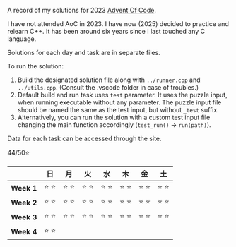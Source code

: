 A record of my solutions for 2023 [Advent Of Code](https://adventofcode.com/2023 "AoC").

I have not attended AoC in 2023. I have now (2025) decided to practice and relearn C++. It has been around six years since I last touched any C language.

Solutions for each day and task are in separate files.

To run the solution:
1. Build the designated solution file along with `../runner.cpp` and `../utils.cpp`. (Consult the .vscode folder in case of troubles.)
2. Default build and run task uses `test` parameter. It uses the puzzle input, when running executable without any parameter. The puzzle input file should be named the same as the test input, but without `_test` suffix.
3. Alternatively, you can run the solution with a custom test input file changing the main function accordingly (`test_run()` -> `run(path)`).

Data for each task can be accessed through the site.

44/50⭐

|            | 日 | 月 | 火 | 水 | 木 | 金 | 土 |
|:-----------|-------|-------|-------|-------|-------|-------|-------|
| **Week 1** |⭐&nbsp;⭐|⭐&nbsp;⭐|⭐&nbsp;⭐|⭐&nbsp;⭐|⭐&nbsp;⭐|⭐&nbsp;⭐|⭐&nbsp;⭐|
| **Week 2** |⭐&nbsp;⭐|⭐&nbsp;⭐|⭐&nbsp;⭐|⭐&nbsp;⭐|⭐&nbsp;⭐|⭐&nbsp;⭐|⭐&nbsp;⭐|
| **Week 3** |⭐&nbsp;⭐|⭐&nbsp;⭐|⭐&nbsp;⭐|⭐&nbsp;⭐|⭐&nbsp;⭐|⭐&nbsp;⭐|⭐&nbsp;⭐|
| **Week 4** |⭐&nbsp;⭐|&nbsp;|&nbsp;|&nbsp;|&nbsp;&nbsp;|||

<!-- An estimated rundown of the time invested in each day puzzle (includes coding and coding-adjacent activities). -->
<!-- 
```
Day  1 | ████████ 69
Day  2 | ███████████████ 128
Day  3 | ███████████ 90
Day  4 | █████████ 75
Day  5 | ███████ 60
Day  6 | ███████████ 90
Day  7 | ██████████████████████████████ 250
Day  8 | ███████████ 89
Day  9 | ███████████████████████████████████████ 322
Day 10 | ████████████ 98
Day 11 | ████████████ 100
Day 12 | ██████████████████████ 183
Day 13 | █████████████ 110
Day 14 | █████████████████████ 178
Day 15 | ██████████████████████ 181
Day 16 | ██████████████████████████████ 253
Day 17 | ███████████████████████████████████ 295
Day 18 | █████████ 73
Day 19 | █████████████████████████████ 244
Day 20 | █████████████████ 140
Day 21 | █████████████████████████████████████████████████████████████████ 543
Day 22 | ███████████████████ 159
Day 23 | █████████████████████████████████████████████ 376
Day 24 | ██████████████████████████████████████████████████████ 451
Day 25 | █████████ 75
``` -->